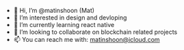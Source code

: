 - 👋 Hi, I’m @matinshoon (Mat)
- 👀 I’m interested in design and devloping
- 🌱 I’m currently learning react native
- 💞️ I’m looking to collaborate on blockchain related projects
- 📫 You can reach me with: matinshoon@icloud.com

